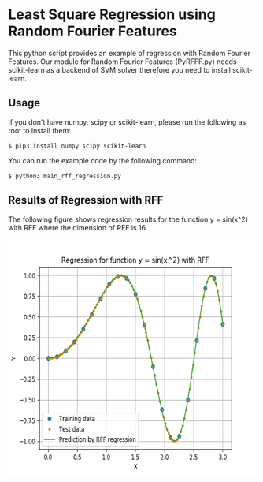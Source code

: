 # Least Square Regression using Random Fourier Features

This python script provides an example of regression with Random Fourier Features.
Our module for Random Fourier Features (PyRFFF.py) needs scikit-learn as a backend of SVM solver therefore you need to install scikit-learn.


## Usage

If you don't have numpy, scipy or scikit-learn, please run the following as root to install them:

```console
$ pip3 install numpy scipy scikit-learn
```

You can run the example code by the following command:

```console
$ python3 main_rff_regression.py
```

## Results of Regression with RFF

The following figure shows regression results for the function y = sin(x^2) with RFF where the dimension of RFF is 16.

<div align="center">
  <img src="./figure_rff_regression.png" width="600" height="480" alt="Regression results for function y = sin(x^2) with RFF" />
</div>
